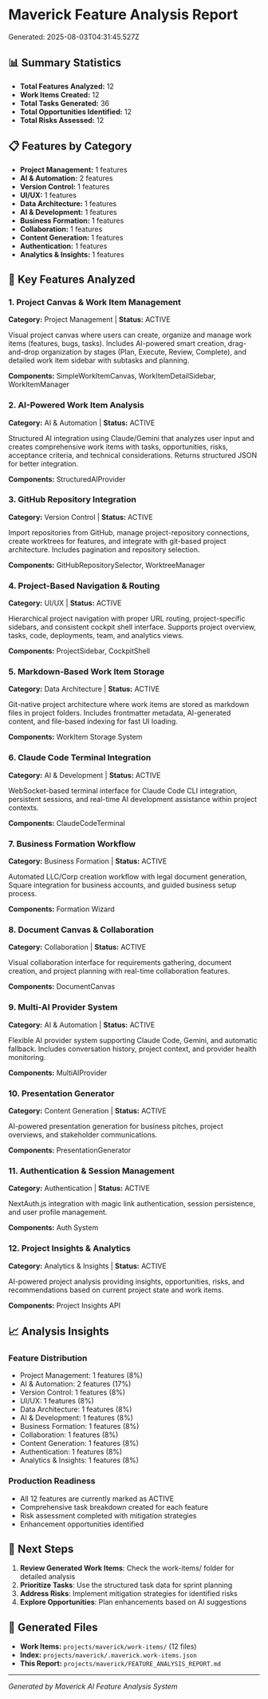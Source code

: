# Maverick Feature Analysis Report

Generated: 2025-08-03T04:31:45.527Z

## 📊 Summary Statistics

- **Total Features Analyzed:** 12
- **Work Items Created:** 12
- **Total Tasks Generated:** 36
- **Total Opportunities Identified:** 12
- **Total Risks Assessed:** 12

## 📋 Features by Category

- **Project Management:** 1 features
- **AI & Automation:** 2 features
- **Version Control:** 1 features
- **UI/UX:** 1 features
- **Data Architecture:** 1 features
- **AI & Development:** 1 features
- **Business Formation:** 1 features
- **Collaboration:** 1 features
- **Content Generation:** 1 features
- **Authentication:** 1 features
- **Analytics & Insights:** 1 features

## 🎯 Key Features Analyzed

### 1. Project Canvas & Work Item Management
**Category:** Project Management | **Status:** ACTIVE

Visual project canvas where users can create, organize and manage work items (features, bugs, tasks). Includes AI-powered smart creation, drag-and-drop organization by stages (Plan, Execute, Review, Complete), and detailed work item sidebar with subtasks and planning.

**Components:** SimpleWorkItemCanvas, WorkItemDetailSidebar, WorkItemManager

### 2. AI-Powered Work Item Analysis
**Category:** AI & Automation | **Status:** ACTIVE

Structured AI integration using Claude/Gemini that analyzes user input and creates comprehensive work items with tasks, opportunities, risks, acceptance criteria, and technical considerations. Returns structured JSON for better integration.

**Components:** StructuredAIProvider

### 3. GitHub Repository Integration
**Category:** Version Control | **Status:** ACTIVE

Import repositories from GitHub, manage project-repository connections, create worktrees for features, and integrate with git-based project architecture. Includes pagination and repository selection.

**Components:** GitHubRepositorySelector, WorktreeManager

### 4. Project-Based Navigation & Routing
**Category:** UI/UX | **Status:** ACTIVE

Hierarchical project navigation with proper URL routing, project-specific sidebars, and consistent cockpit shell interface. Supports project overview, tasks, code, deployments, team, and analytics views.

**Components:** ProjectSidebar, CockpitShell

### 5. Markdown-Based Work Item Storage
**Category:** Data Architecture | **Status:** ACTIVE

Git-native project architecture where work items are stored as markdown files in project folders. Includes frontmatter metadata, AI-generated content, and file-based indexing for fast UI loading.

**Components:** WorkItem Storage System

### 6. Claude Code Terminal Integration
**Category:** AI & Development | **Status:** ACTIVE

WebSocket-based terminal interface for Claude Code CLI integration, persistent sessions, and real-time AI development assistance within project contexts.

**Components:** ClaudeCodeTerminal

### 7. Business Formation Workflow
**Category:** Business Formation | **Status:** ACTIVE

Automated LLC/Corp creation workflow with legal document generation, Square integration for business accounts, and guided business setup process.

**Components:** Formation Wizard

### 8. Document Canvas & Collaboration
**Category:** Collaboration | **Status:** ACTIVE

Visual collaboration interface for requirements gathering, document creation, and project planning with real-time collaboration features.

**Components:** DocumentCanvas

### 9. Multi-AI Provider System
**Category:** AI & Automation | **Status:** ACTIVE

Flexible AI provider system supporting Claude Code, Gemini, and automatic fallback. Includes conversation history, project context, and provider health monitoring.

**Components:** MultiAIProvider

### 10. Presentation Generator
**Category:** Content Generation | **Status:** ACTIVE

AI-powered presentation generation for business pitches, project overviews, and stakeholder communications.

**Components:** PresentationGenerator

### 11. Authentication & Session Management
**Category:** Authentication | **Status:** ACTIVE

NextAuth.js integration with magic link authentication, session persistence, and user profile management.

**Components:** Auth System

### 12. Project Insights & Analytics
**Category:** Analytics & Insights | **Status:** ACTIVE

AI-powered project analysis providing insights, opportunities, risks, and recommendations based on current project state and work items.

**Components:** Project Insights API


## 📈 Analysis Insights

### Feature Distribution
- Project Management: 1 features (8%)
- AI & Automation: 2 features (17%)
- Version Control: 1 features (8%)
- UI/UX: 1 features (8%)
- Data Architecture: 1 features (8%)
- AI & Development: 1 features (8%)
- Business Formation: 1 features (8%)
- Collaboration: 1 features (8%)
- Content Generation: 1 features (8%)
- Authentication: 1 features (8%)
- Analytics & Insights: 1 features (8%)

### Production Readiness
- All 12 features are currently marked as ACTIVE
- Comprehensive task breakdown created for each feature
- Risk assessment completed with mitigation strategies
- Enhancement opportunities identified

## 🚀 Next Steps

1. **Review Generated Work Items**: Check the work-items/ folder for detailed analysis
2. **Prioritize Tasks**: Use the structured task data for sprint planning
3. **Address Risks**: Implement mitigation strategies for identified risks
4. **Explore Opportunities**: Plan enhancements based on AI suggestions

## 📁 Generated Files

- **Work Items:** `projects/maverick/work-items/` (12 files)
- **Index:** `projects/maverick/.maverick.work-items.json`
- **This Report:** `projects/maverick/FEATURE_ANALYSIS_REPORT.md`

---

*Generated by Maverick AI Feature Analysis System*
